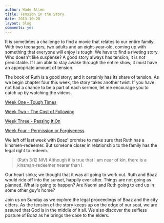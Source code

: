 ```yaml
---
author: Wade Allen
title: Tension in the Story
date: 2013-10-28
layout: blog
comments: yes
---
```


It is sometimes a challenge to find a movie that relates to our entire family. With two teenagers, two adults and an eight-year-old, coming up with something that everyone will enjoy is tough. We have to find a riveting story. Who doesn't like suspense? A good story always has tension; it is not predictable. If I am able to stay awake through the entire show, it must have an appropriate amount of tension.

The book of Ruth is a good story; and it certainly has its share of tension. As we begin chapter four this week, the story takes another twist. If you have not had a chance to be a part of each sermon, let me encourage you to catch up by watching the videos.

[Week One - Tough Times](http://fbcmuncie.org/video/Tough-Times/)

[Week Two - The Cost of Following](http://fbcmuncie.org/video/The-Cost-of-Following/)

[Week Three - Passing It On](http://fbcmuncie.org/video/Passing-It-On/)

[Week Four - Permission or Forgiveness](http://fbcmuncie.org/video/Permission-or-Forgiveness/)

We left off last week with Boaz' promise to make sure that Ruth has a kinsmen-redeemer. But someone closer in relationship to the family has the legal right to redeem. 

>(Ruth 3:12 NIV) Although it is true that I am near of kin, there is a kinsman-redeemer nearer than I. 

Our heart sinks; we thought that it was all going to work out. Ruth and Boaz would ride off into the sunset, happily ever after. Things are not going as planned. What is going to happen? Are Naomi and Ruth going to end up in some other guy's home? 

Join us on Sunday as we explore the legal proceedings of Boaz and the city elders. As the tension of the story keeps up on the edge of our seat, we are assured that God is in the middle of it all. We also discover the selfless posture of Boaz as he brings the case to the elders.
